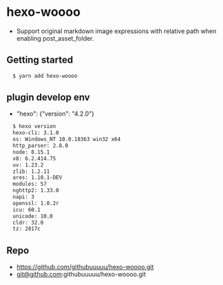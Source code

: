 # hexo-woooo

- Support original markdown image expressions with relative path when enabling post_asset_folder.

## Getting started

```bash
  $ yarn add hexo-woooo
```

## plugin develop env

- "hexo": {"version": "4.2.0"}

```bash
  $ hexo version
  hexo-cli: 3.1.0
  os: Windows_NT 10.0.18363 win32 x64
  http_parser: 2.8.0
  node: 8.15.1
  v8: 6.2.414.75
  uv: 1.23.2
  zlib: 1.2.11
  ares: 1.10.1-DEV
  modules: 57
  nghttp2: 1.33.0
  napi: 3
  openssl: 1.0.2r
  icu: 60.1
  unicode: 10.0
  cldr: 32.0
  tz: 2017c
```

## Repo

- <https://github.com/githubuuuuu/hexo-woooo.git>
- git@github.com:githubuuuuu/hexo-woooo.git

